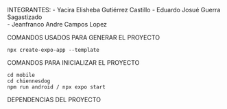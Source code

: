 INTEGRANTES: 
    - Yacira Elisheba Gutiérrez Castillo 
    - Eduardo Josué Guerra Sagastizado  
    - Jeanfranco Andre Campos Lopez 

COMANDOS USADOS PARA GENERAR EL PROYECTO

    npx create-expo-app --template

COMANDOS PARA INICIALIZAR EL PROYECTO

    cd mobile 
    cd chiennesdog
    npm run android / npx expo start

DEPENDENCIAS DEL PROYECTO